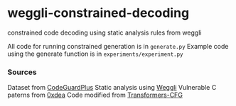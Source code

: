 # weggli-constrained-decoding
constrained code decoding using static analysis rules from weggli

All code for running constrained generation is in `generate.py`
Example code using the generate function is in `experiments/experiment.py`

### Sources
Dataset from [CodeGuardPlus](https://github.com/CodeGuardPlus/CodeGuardPlus/tree/main)
Static analysis using [Weggli](https://github.com/weggli-rs/weggli)
Vulnerable C paterns from [0xdea](https://github.com/0xdea/weggli-patterns)
Code modified from [Transformers-CFG](https://github.com/epfl-dlab/transformers-CFG)

